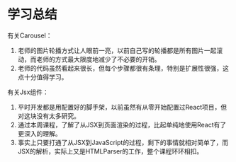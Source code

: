 # 学习总结

有关Carousel：

1. 老师的图片轮播方式让人眼前一亮，以前自己写的轮播都是所有图片一起滚动，而老师的方式最大限度地减少了不必要的开销。
2. 老师的代码虽然看起来很长，但每个步骤都很有条理，特别是扩展性很强，这点十分值得学习。

有关Jsx组件：

1. 平时开发都是用配置好的脚手架，以前虽然有从零开始配置过React项目，但对这块没有太多研究。
2. 通过本周课程，了解了从JSX到页面渲染的过程，比起单纯地使用React有了更深入的理解。
3. 事实上只要打通了从JSX到JavaScript的过程，剩下的事情就相对简单了，而JSX的解析，实际上又是HTMLParser的工作，整个课程环环相扣。
